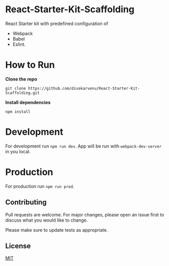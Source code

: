 # React-Starter-Kit-Scaffolding
React Starter kit with predefined configuration of
- Webpack
- Babel
- Eslint.

# How to Run
**Clone the repo**

```git clone https://github.com/divakarvenu/React-Starter-Kit-Scaffolding.git ```

**Install dependencies**

```npm install```

  # Development
  
  For development run ```npm run dev```. 
  App will be run with ```webpack-dev-server``` in you local.
  
  # Production
  
   For production run ```npm run prod```. 

## Contributing
Pull requests are welcome. For major changes, please open an issue first to discuss what you would like to change.

Please make sure to update tests as appropriate.

## License
[MIT](https://choosealicense.com/licenses/mit/)


